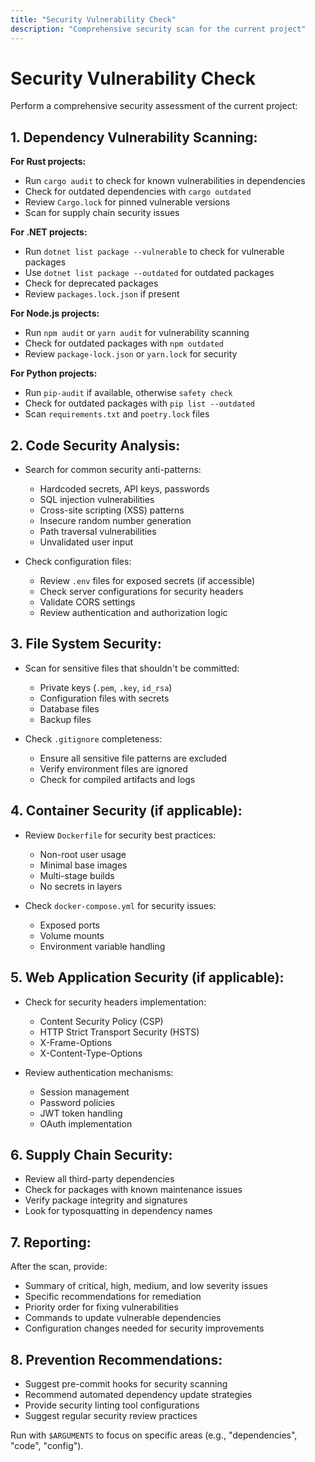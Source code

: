```yaml
---
title: "Security Vulnerability Check"
description: "Comprehensive security scan for the current project"
---
```


# Security Vulnerability Check

Perform a comprehensive security assessment of the current project:

## 1. **Dependency Vulnerability Scanning:**

**For Rust projects:**
- Run `cargo audit` to check for known vulnerabilities in dependencies
- Check for outdated dependencies with `cargo outdated`
- Review `Cargo.lock` for pinned vulnerable versions
- Scan for supply chain security issues

**For .NET projects:**
- Run `dotnet list package --vulnerable` to check for vulnerable packages
- Use `dotnet list package --outdated` for outdated packages
- Check for deprecated packages
- Review `packages.lock.json` if present

**For Node.js projects:**
- Run `npm audit` or `yarn audit` for vulnerability scanning
- Check for outdated packages with `npm outdated`
- Review `package-lock.json` or `yarn.lock` for security

**For Python projects:**
- Run `pip-audit` if available, otherwise `safety check`
- Check for outdated packages with `pip list --outdated`
- Scan `requirements.txt` and `poetry.lock` files

## 2. **Code Security Analysis:**

- Search for common security anti-patterns:
  - Hardcoded secrets, API keys, passwords
  - SQL injection vulnerabilities
  - Cross-site scripting (XSS) patterns
  - Insecure random number generation
  - Path traversal vulnerabilities
  - Unvalidated user input

- Check configuration files:
  - Review `.env` files for exposed secrets (if accessible)
  - Check server configurations for security headers
  - Validate CORS settings
  - Review authentication and authorization logic

## 3. **File System Security:**

- Scan for sensitive files that shouldn't be committed:
  - Private keys (`.pem`, `.key`, `id_rsa`)
  - Configuration files with secrets
  - Database files
  - Backup files

- Check `.gitignore` completeness:
  - Ensure all sensitive file patterns are excluded
  - Verify environment files are ignored
  - Check for compiled artifacts and logs

## 4. **Container Security (if applicable):**

- Review `Dockerfile` for security best practices:
  - Non-root user usage
  - Minimal base images
  - Multi-stage builds
  - No secrets in layers

- Check `docker-compose.yml` for security issues:
  - Exposed ports
  - Volume mounts
  - Environment variable handling

## 5. **Web Application Security (if applicable):**

- Check for security headers implementation:
  - Content Security Policy (CSP)
  - HTTP Strict Transport Security (HSTS)
  - X-Frame-Options
  - X-Content-Type-Options

- Review authentication mechanisms:
  - Session management
  - Password policies
  - JWT token handling
  - OAuth implementation

## 6. **Supply Chain Security:**

- Review all third-party dependencies
- Check for packages with known maintenance issues
- Verify package integrity and signatures
- Look for typosquatting in dependency names

## 7. **Reporting:**

After the scan, provide:
- Summary of critical, high, medium, and low severity issues
- Specific recommendations for remediation
- Priority order for fixing vulnerabilities
- Commands to update vulnerable dependencies
- Configuration changes needed for security improvements

## 8. **Prevention Recommendations:**

- Suggest pre-commit hooks for security scanning
- Recommend automated dependency update strategies
- Provide security linting tool configurations
- Suggest regular security review practices

Run with `$ARGUMENTS` to focus on specific areas (e.g., "dependencies", "code", "config").
